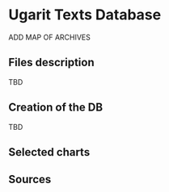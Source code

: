 # Ugarit Texts Database

ADD MAP OF ARCHIVES

## Files description

TBD

## Creation of the DB

TBD

## Selected charts

<div class="flourish-embed flourish-sankey" data-src="visualisation/16353030"><script src="https://public.flourish.studio/resources/embed.js"></script></div>

## Sources
